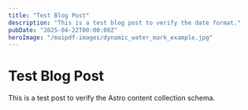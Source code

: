 ```yaml
---
title: "Test Blog Post"
description: "This is a test blog post to verify the date format."
pubDate: "2025-04-22T00:00:00Z"
heroImage: "/maipdf-images/dynamic_water_mark_example.jpg"
---
```


# Test Blog Post

This is a test post to verify the Astro content collection schema.
